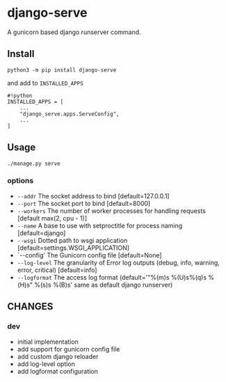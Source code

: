 # django-serve

A gunicorn based django runserver command.


## Install ##

`python3 -m pip install django-serve`

and add to `INSTALLED_APPS`

```
#!python
INSTALLED_APPS = [
    ...
    "django_serve.apps.ServeConfig",
    ...
]
```

## Usage ##

```!shell
./manage.py serve
```

### options

* `--addr` The socket address to bind [default=127.0.0.1]
* `--port` The socket port to bind [default=8000]
* `--workers` The number of worker processes for handling requests [default max(2, cpu - 1)]
* `--name` A base to use with setproctitle for process naming [default=django]
* `--wsgi` Dotted path to wsgi application [default=settings.WSGI_APPLICATION]
* `--config' The Gunicorn config file [default=None]
* `--log-level` The granularity of Error log outputs (debug, info, warning, error, critical) [default=info]
* `--logformat` The access log format (default='"%(m)s %(U)s%(q)s %(H)s" %(s)s %(B)s' same as default django runserver)


## CHANGES ##


### dev

* initial implementation
* add support for gunicorn config file
* add custom django reloader
* add log-level option
* add logformat configuration
